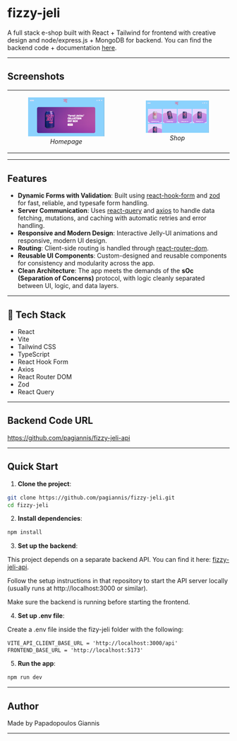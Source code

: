 # fizzy-jeli

A full stack e-shop built with React + Tailwind for frontend with creative design and node/express.js + MongoDB for backend. You can find the backend code + documentation [here](https://github.com/pagiannis/fizzy-jeli-api.git).

---

## Screenshots

<table>
  <tr>
    <td>
    <figure>
      <img src="./public/home_page_screenshot.png" alt="Home Page" width="500" />
      <figcaption align="center"><em>Homepage</em></figcaption>
    </figure>
    </td>
    <td>
    <figure>
      <img src="./public/shop_page_sceenshot.png" alt="Shop Page" width="500" />
      <figcaption align="center"><em>Shop</em></figcaption>
    </figure>
    </td>
  </tr>
</table>

---

## Features

- **Dynamic Forms with Validation**: Built using [react-hook-form](https://react-hook-form.com/) and [zod](https://github.com/colinhacks/zod) for fast, reliable, and typesafe form handling.
- **Server Communication**: Uses [react-query](https://tanstack.com/query/v5/docs/framework/react/overview) and [axios](https://axios-http.com/docs/intro) to handle data fetching, mutations, and caching with automatic retries and error handling.
- **Responsive and Modern Design**: Interactive Jelly-UI animations and responsive, modern UI design.
- **Routing**: Client-side routing is handled through [react-router-dom](https://reactrouter.com).
- **Reusable UI Components**: Custom-designed and reusable components for consistency and modularity across the app.
- **Clean Architecture**: The app meets the demands of the **sOc (Separation of Concerns)** protocol, with logic cleanly separated between UI, logic, and data layers.

---

## 🚀 Tech Stack

- React
- Vite
- Tailwind CSS
- TypeScript
- React Hook Form
- Axios
- React Router DOM
- Zod
- React Query

---

## Backend Code URL

https://github.com/pagiannis/fizzy-jeli-api

---

## Quick Start

1. **Clone the project**:

```bash
git clone https://github.com/pagiannis/fizzy-jeli.git
cd fizzy-jeli
```

2. **Install dependencies**:

```bash
npm install
```

3. **Set up the backend**:

This project depends on a separate backend API. You can find it here:
[fizzy-jeli-api](https://github.com/pagiannis/fizzy-jeli-api).

Follow the setup instructions in that repository to start the API server locally (usually runs at http://localhost:3000 or similar).

Make sure the backend is running before starting the frontend.



4. **Set up .env file**:

Create a .env file inside the fizy-jeli folder with the following:

```env
VITE_API_CLIENT_BASE_URL = 'http://localhost:3000/api'
FRONTEND_BASE_URL = 'http://localhost:5173'
```

5. **Run the app**:

```bash
npm run dev
```

---

## Author

Made by Papadopoulos Giannis

---
